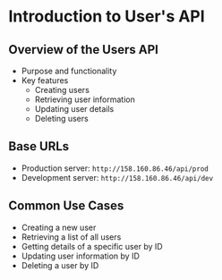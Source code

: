 # Introduction to User's API

## Overview of the Users API
- Purpose and functionality
- Key features
    - Creating users
    - Retrieving user information
    - Updating user details
    - Deleting users

## Base URLs
- Production server: `http://158.160.86.46/api/prod`
- Development server: `http://158.160.86.46/api/dev`

## Common Use Cases
- Creating a new user
- Retrieving a list of all users
- Getting details of a specific user by ID
- Updating user information by ID
- Deleting a user by ID